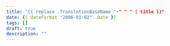 ```yaml
---
title: "{{ replace .TranslationBaseName "-" " " | title }}"
date: {{ dateFormat "2006-01-02" .Date }}
tags: []
draft: true
description: ""
---
```

